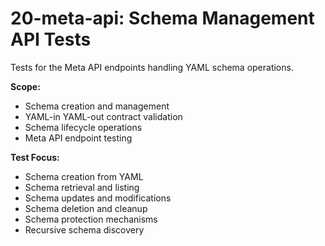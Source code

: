 # 20-meta-api: Schema Management API Tests

Tests for the Meta API endpoints handling YAML schema operations.

**Scope:**
- Schema creation and management
- YAML-in YAML-out contract validation
- Schema lifecycle operations
- Meta API endpoint testing

**Test Focus:**
- Schema creation from YAML
- Schema retrieval and listing
- Schema updates and modifications
- Schema deletion and cleanup
- Schema protection mechanisms
- Recursive schema discovery
